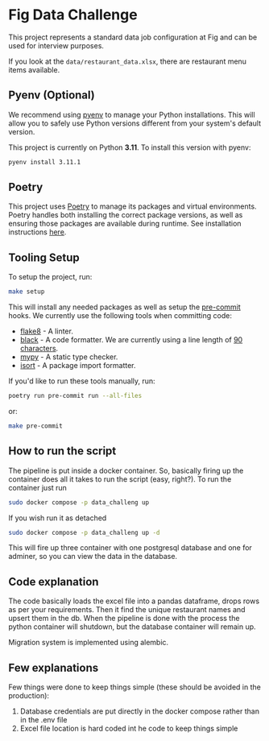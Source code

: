 # Fig Data Challenge

This project represents a standard data job configuration at Fig and can be used for interview purposes.

If you look at the `data/restaurant_data.xlsx`, there are restaurant menu items available.

## Pyenv (Optional)

We recommend using [pyenv](https://github.com/pyenv/pyenv#installation) to manage your Python installations. This will allow you to safely use Python versions different from your system's default version.

This project is currently on Python **3.11**. To install this version with pyenv:

```bash
pyenv install 3.11.1
```

## Poetry

This project uses [Poetry](python-poetry.org) to manage its packages and virtual environments. Poetry handles both installing the correct package versions, as well as ensuring those packages are available during runtime. See installation instructions [here](https://python-poetry.org/docs/#installation).

## Tooling Setup

To setup the project, run:

```bash
make setup
```

This will install any needed packages as well as setup the [pre-commit](https://pre-commit.com/) hooks. We currently use the following tools when committing code:

- [flake8](https://github.com/PyCQA/flake8) - A linter.
- [black](https://github.com/psf/black) - A code formatter. We are currently using a line length of [90 characters](https://www.youtube.com/watch?v=wf-BqAjZb8M&t=260s).
- [mypy](https://github.com/python/mypy) - A static type checker.
- [isort](https://github.com/PyCQA/isort) - A package import formatter.

If you'd like to run these tools manually, run:

```bash
poetry run pre-commit run --all-files
```

or:

```bash
make pre-commit
```
## How to run the script
The pipeline is put inside a docker container. So, basically firing up the container does all it takes to run the 
script (easy, right?).
To run the container just run

```bash
sudo docker compose -p data_challeng up
```

If you wish run it as detached

```bash
sudo docker compose -p data_challeng up -d
```

This will fire up three container with one postgresql database and one for adminer, so you can view the data in the database.

## Code explanation
The code basically loads the excel file into a pandas dataframe, drops rows as per your requirements. Then it find the unique restaurant names
and upsert them in the db. When the pipeline is done with the process the python container will shutdown, but the database container will remain up.

Migration system is implemented using alembic.

## Few explanations
Few things were done to keep things simple (these should be avoided in the production):
1. Database credentials are put directly in the docker compose rather than in the .env file
2. Excel file location is hard coded int he code to keep things simple